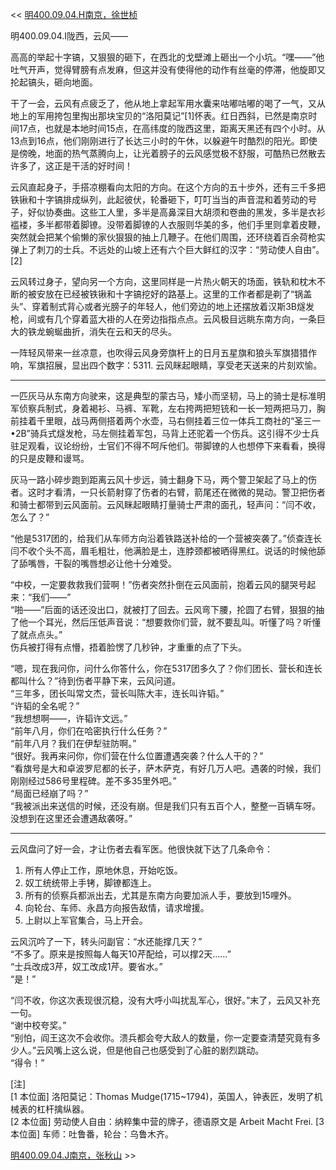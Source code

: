 << [明400.09.04.H南京，徐世桢](明400.09.04.H南京，徐世桢.md)

明400.09.04.I陇西，云风——

高高的举起十字镐，又狠狠的砸下，在西北的戈壁滩上砸出一个小坑。“嘿——”他吐气开声，觉得臂膀有点发麻，但这并没有使得他的动作有丝毫的停滞，他旋即又抡起镐头，砸向地面。

干了一会，云风有点疲乏了，他从地上拿起军用水囊来咕嘟咕嘟的喝了一气，又从地上的军用挎包里掏出那块宝贝的“洛阳莫记”[1]怀表。红日西斜，已然是南京时间17点，也就是本地时间15点，在高纬度的陇西这里，距离天黑还有四个小时。从13点到16点，他们刚刚进行了长达三小时的午休，以躲避午时酷烈的阳光。即使是傍晚，地面的热气蒸腾向上，让光着膀子的云风感觉极不舒服，可酷热已然散去许多了，这正是干活的好时间！

云风直起身子，手搭凉棚看向太阳的方向。在这个方向的五十步外，还有三千多把铁锹和十字镐排成纵列，此起彼伏，轮番砸下，叮叮当当的声音混和着劳动的号子，好似协奏曲。这些工人里，多半是高鼻深目大胡须和卷曲的黑发，多半是衣衫褴褛，多半都带着脚镣。没带着脚镣的人衣服则华美的多，他们手里则拿着皮鞭，突然就会把某个偷懒的家伙狠狠的抽上几鞭子。在他们周围，还环绕着百余荷枪实弹上了刺刀的士兵。不远处的山坡上还有六个巨大鲜红的汉字：“劳动使人自由”。[2]

云风转过身子，望向另一个方向，这里同样是一片热火朝天的场面，铁轨和枕木不断的被安放在已经被铁锹和十字镐挖好的路基上。这里的工作者都是剃了“锅盖头”、穿着制式背心或者光膀子的年轻人，他们旁边的地上还摆放着汉斯3B燧发枪，间或有几个穿着蓝大褂的人在旁边指指点点。云风极目远眺东南方向，一条巨大的铁龙蜿蜒曲折，消失在云和天的尽头。

一阵轻风带来一丝凉意，也吹得云风身旁旗杆上的日月五星旗和狼头军旗猎猎作响，军旗招展，显出四个数字：5311. 云风眯起眼睛，享受老天送来的片刻欢愉。

***

一匹灰马从东南方向驶来，这是典型的蒙古马，矮小而坚韧，马上的骑士是标准明军侦察兵制式，身着褐衫、马裤、军靴，左右挎两把短铳和一长一短两把马刀，胸前挂着千里眼，战马两侧搭着两个水壶，马右侧挂着三位一体兵工商社的“圣三一•2B”骑兵式燧发枪，马左侧挂着军包，马背上还驼着一个伤兵。这引得不少士兵驻足观看，议论纷纷，士官们不得不呵斥他们。带脚镣的人也想停下来看看，换得的只是皮鞭和谩骂。

灰马一路小碎步跑到距离云风十步远，骑士翻身下马，两个警卫架起了马上的伤者。这时才看清，一只长箭射穿了伤者的右臂，箭尾还在微微的晃动。警卫把伤者和骑士都带到云风面前。云风眯起眼睛打量骑士严肃的面孔，轻声问：“闫不收，怎么了？”

“他是5317团的，给我们从车师方向沿着铁路送补给的一个营被突袭了。”侦查连长闫不收个头不高，眉毛粗壮，他满脸是土，连脖颈都被晒得黑红。说话的时候他舔了舔嘴唇，干裂的嘴唇想必让他十分难受。

“中校，一定要救救我们营啊！”伤者突然扑倒在云风面前，抱着云风的腿哭号起来：“我们——”  
“啪——”后面的话还没出口，就被打了回去。云风弯下腰，抡圆了右臂，狠狠的抽了他一个耳光，然后压低声音说：“想要救你们营，就不要乱叫。听懂了吗？听懂了就点点头。”  
伤兵被打得有点懵，捂着脸愣了几秒钟，才重重的点了下头。

“嗯，现在我问你，问什么你答什么，你在5317团多久了？你们团长、营长和连长都叫什么？”待到伤者平静下来，云风问道。  
“三年多，团长叫常文杰，营长叫陈大丰，连长叫许韬。”  
“许韬的全名呢？”  
“我想想啊——，许韬许文远。”  
“前年八月，你们在哈密执行什么任务？”  
“前年八月？我们在伊犁驻防啊。”  
“很好。我再来问你，你们营在什么位置遭遇突袭？什么人干的？”  
“看旗号是大和卓波罗尼都的长子，萨木萨克，有好几万人吧。遇袭的时候，我们刚刚经过586号里程碑。差不多35里外吧。”  
“局面已经崩了吗？”  
“我被派出来送信的时候，还没有崩。但是我们只有五百个人，整整一百辆车呀。没想到在这里还会遭遇敌袭呀。”  

***

云风盘问了好一会，才让伤者去看军医。他很快就下达了几条命令：  
1. 所有人停止工作，原地休息，开始吃饭。  
2. 奴工统统带上手铐，脚镣都连上。   
3. 所有的侦察兵都派出去，尤其是东南方向要加派人手，要放到15哩外。  
4. 向轮台、车师、永昌方向报告敌情，请求增援。  
5. 上尉以上军官集合，马上开会。

云风沉吟了一下，转头问副官：“水还能撑几天？”  
“不多了。原来是按照每人每天10芹配给，可以撑2天……”  
“士兵改成3芹，奴工改成1芹。要省水。”  
“是！”

“闫不收，你这次表现很沉稳，没有大呼小叫扰乱军心，很好。”末了，云风又补充一句。  
“谢中校夸奖。”  
“别怕，阎王这次不会收你。溃兵都会夸大敌人的数量，你一定要查清楚究竟有多少人。”云风嘴上这么说，但是他自己也感受到了心脏的剧烈跳动。  
“得令！”

[注]  
[1 本位面] 洛阳莫记：Thomas Mudge(1715~1794)，英国人，钟表匠，发明了机械表的杠杆擒纵器。  
[2 本位面] 劳动使人自由：纳粹集中营的牌子，德语原文是 Arbeit Macht Frei.
[3 本位面] 车师：吐鲁番，轮台：乌鲁木齐。

[明400.09.04.J南京，张秋山](明400.09.04.J南京，张秋山.md) >>